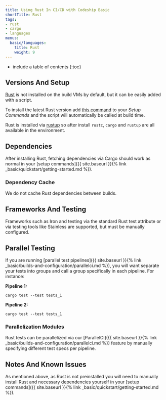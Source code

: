 ```yaml
---
title: Using Rust In CI/CD with Codeship Basic
shortTitle: Rust
tags:
- rust
- cargo
- languages
menus:
  basic/languages:
    title: Rust
    weight: 9
---
```


* include a table of contents
{:toc}

## Versions And Setup

[Rust](https://www.rust-lang.org/en-US) is not installed on the build VMs by default, but it can be easily added with a script.

To install the latest Rust version add [this command](https://github.com/codeship/scripts/blob/master/languages/rust.sh#L6) to your _Setup Commands_ and the script will automatically be called at build time.

Rust is installed via [rustup](https://github.com/rust-lang-nursery/rustup.rs) so after install `rustc`, `cargo` and `rustup` are all available in the environment.

## Dependencies

After installing Rust, fetching dependencies via Cargo should work as normal in your [setup commands]({{ site.baseurl }}{% link _basic/quickstart/getting-started.md %}).


### Dependency Cache

We do not cache Rust dependencies between builds.

## Frameworks And Testing

Frameworks such as Iron and testing via the standard Rust test attribute or via testing tools like Stainless are supported, but must be manually configured.

## Parallel Testing

If you are running [parallel test pipelines]({{ site.baseurl }}{% link _basic/builds-and-configuration/parallelci.md %}), you will want separate your tests into groups and call a group specifically in each pipeline. For instance:

**Pipeline 1:**
```shell
cargo test --test tests_1
```

**Pipeline 2:**
```shell
cargo test --test tests_1
```

### Parallelization Modules

Rust tests can be parallelized via our [ParallelCI]({{ site.baseurl }}{% link _basic/builds-and-configuration/parallelci.md %}) feature by manually specifying different test specs per pipeline.

## Notes And Known Issues

As mentioned above, as Rust is not preinstalled you will need to manually install Rust and necessary dependencies yourself in your [setup commands]({{ site.baseurl }}{% link _basic/quickstart/getting-started.md %}).
